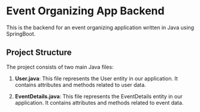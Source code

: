 
# Event Organizing App Backend

This is the backend for an event organizing application written in Java using SpringBoot.

## Project Structure

The project consists of two main Java files:

1. **User.java**: This file represents the User entity in our application. It contains attributes and methods related to user data.
   
2. **EventDetails.java**: This file represents the EventDetails entity in our application. It contains attributes and methods related to event data.


